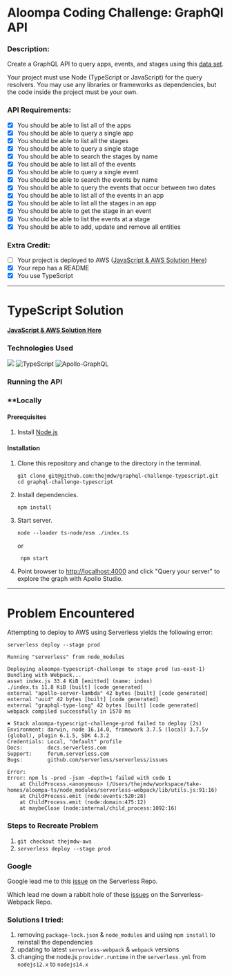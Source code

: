 # Aloompa Coding Challenge: GraphQl API

### Description:

Create a GraphQL API to query apps, events, and stages using this [data set](https://assets.aloompa.com.s3.amazonaws.com/rappers/hiphopfest.json).

Your project must use Node (TypeScript or JavaScript) for the query resolvers. You may use any libraries or frameworks as dependencies, but the code inside the project must be your own.

### API Requirements:
- [x] You should be able to list all of the apps
- [x] You should be able to query a single app
- [x] You should be able to list all the stages
- [x] You should be able to query a single stage
- [x] You should be able to search the stages by name
- [x] You should be able to list all of the events
- [x] You should be able to query a single event
- [x] You should be able to search the events by name
- [x] You should be able to query the events that occur between two dates
- [x] You should be able to list all of the events in an app
- [x] You should be able to list all the stages in an app
- [x] You should be able to get the stage in an event
- [x] You should be able to list the events at a stage
- [x] You should be able to add, update and remove all entities

### Extra Credit:
- [ ] Your project is deployed to AWS ([JavaScript & AWS Solution Here](https://github.com/thejmdw/graphql-challenge))
- [x] Your repo has a README
- [x] You use TypeScript

---

# TypeScript Solution

#### [JavaScript & AWS Solution Here](https://github.com/thejmdw/graphql-challenge)

### Technologies Used


![](https://img.shields.io/badge/Node.js-43853D?style=for-the-badge&logo=node.js&logoColor=white) ![TypeScript](https://img.shields.io/badge/TypeScript-323330?style=for-the-badge&logo=typescript) ![Apollo-GraphQL](https://img.shields.io/badge/-ApolloGraphQL-311C87?style=for-the-badge&logo=apollo-graphql)

### Running the API

### **Locally
#### Prerequisites

1. Install [Node.js](https://nodejs.org/en/)

#### Installation

1. Clone this repository and change to the directory in the  terminal.
    ```
    git clone git@github.com:thejmdw/graphql-challenge-typescript.git
    cd graphql-challenge-typescript
    ```
2. Install dependencies.
    ```
    npm install
    ```
3. Start server.
    ```
    node --loader ts-node/esm ./index.ts 
    ```
    or
    ```
     npm start
    ```
4. Point browser to [http://localhost:4000](http://localhost:4000) and click "Query your server" to explore the graph with Apollo Studio.

---

# Problem Encountered

Attempting to deploy to AWS using Serverless yields the following error: 

```
serverless deploy --stage prod

Running "serverless" from node_modules

Deploying aloompa-typescript-challenge to stage prod (us-east-1)
Bundling with Webpack...
asset index.js 33.4 KiB [emitted] (name: index)
./index.ts 11.8 KiB [built] [code generated]
external "apollo-server-lambda" 42 bytes [built] [code generated]
external "uuid" 42 bytes [built] [code generated]
external "graphql-type-long" 42 bytes [built] [code generated]
webpack compiled successfully in 1570 ms

✖ Stack aloompa-typescript-challenge-prod failed to deploy (2s)
Environment: darwin, node 16.14.0, framework 3.7.5 (local) 3.7.5v (global), plugin 6.1.5, SDK 4.3.2
Credentials: Local, "default" profile
Docs:        docs.serverless.com
Support:     forum.serverless.com
Bugs:        github.com/serverless/serverless/issues

Error:
Error: npm ls -prod -json -depth=1 failed with code 1
    at ChildProcess.<anonymous> (/Users/thejmdw/workspace/take-homes/aloompa-ts/node_modules/serverless-webpack/lib/utils.js:91:16)
    at ChildProcess.emit (node:events:520:28)
    at ChildProcess.emit (node:domain:475:12)
    at maybeClose (node:internal/child_process:1092:16)

```

### Steps to Recreate Problem
 1. ```git checkout thejmdw-aws```
 2. ```serverless deploy --stage prod```

### Google
Google lead me to this [issue](https://github.com/serverless/serverless/issues/9187) on the Serverless Repo.

Which lead me down a rabbit hole of these [issues](https://github.com/serverless-heaven/serverless-webpack/issues?q=depth) on the Serverless-Webpack Repo.

### Solutions I tried:

1. removing ```package-lock.json``` & ```node_modules``` and using ```npm install``` to reinstall the dependencies
2. updating to latest ```serverless-webpack``` & ```webpack``` versions
3. changing the node.js ```provider.runtime``` in the ```serverless.yml``` from ```nodejs12.x``` to ```nodejs14.x```

 